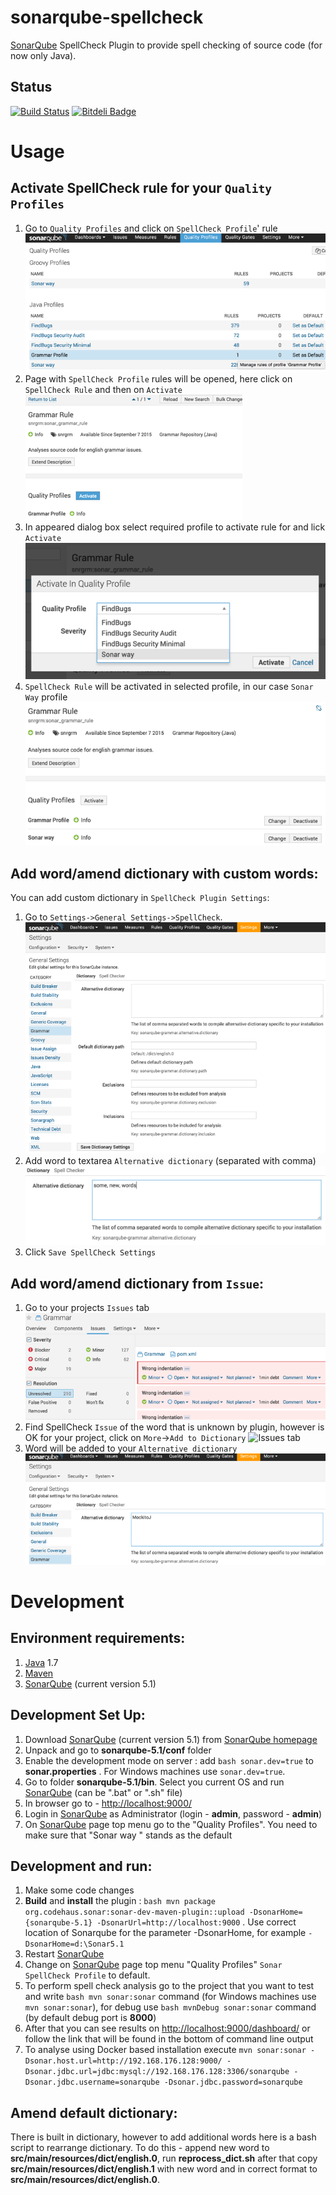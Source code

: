 sonarqube-spellcheck
=============

[SonarQube](http://www.sonarqube.org/) SpellCheck Plugin to provide spell checking of source code (for now only Java). 

Status
------

[![Build Status](https://travis-ci.org/webdizz/sonarqube-spellcheck.png?branch=master)](https://travis-ci.org/webdizz/sonarqube-spellcheck)
[![Bitdeli Badge](https://d2weczhvl823v0.cloudfront.net/webdizz/sonar-grammar/trend.png)](https://bitdeli.com/free "Bitdeli Badge")

Usage
=====

Activate SpellCheck rule for your ```Quality Profiles```
--------------------------------

1. Go to ```Quality Profiles``` and click on ```SpellCheck Profile```' rule 
    ![SpellCheck Profile](images/activate_rule_1.png)
2. Page with ```SpellCheck Profile``` rules will be opened, here click on ```SpellCheck Rule``` and then on ```Activate```
    ![Select SpellCheck Rule](images/activate_rule_2.png)
3. In appeared dialog box select required profile to activate rule for and lick ```Activate``` 
    ![Activate SpellCheck Rule](images/activate_rule_3.png)
4. ```SpellCheck Rule``` will be activated in selected profile, in our case ```Sonar Way``` profile
    ![Activated SpellCheck Rule in Sonar Way profile](images/activate_rule_4.png)

Add word/amend dictionary with custom words:
--------------------------------
You can add custom dictionary in ```SpellCheck Plugin Settings```:

1. Go to ```Settings->General Settings->SpellCheck```.
    ![SpellCheck settings](images/grammar_add_word_to_alternative_dictionary_1_1.png)
2. Add word to textarea ```Alternative dictionary``` (separated with comma)
    ![SpellCheck settings](images/grammar_add_word_to_alternative_dictionary_1_2.png)
3. Click ```Save SpellCheck Settings```

Add word/amend dictionary from ```Issue```:
--------------------------------

1. Go to your projects ```Issues``` tab
    ![Issues tab](images/grammar_add_word_to_alternative_dictionary_2_1.png)
2. Find SpellCheck ```Issue``` of the word that is unknown by plugin, however is OK for your project, click on ```More```->```Add to Dictionary``` 
    ![Issues tab](images/grammar_add_word_to_alternative_dictionary_2_2.png)
3. Word will be added to your ```Alternative dictionary```
    ![Issues tab](images/grammar_add_word_to_alternative_dictionary_2_3.png)

Development
===========

Environment requirements:
-------------------------
1. [Java](http://www.oracle.com/technetwork/java/javase/downloads/index.html) 1.7
2. [Maven](https://maven.apache.org/)
3. [SonarQube](http://www.sonarqube.org/) (current version 5.1)

Development Set Up:
-------------------
1. Download [SonarQube](http://www.sonarqube.org/) (current version 5.1) from  [SonarQube homepage](http://www.sonarqube.org/downloads/)
2. Unpack and go to **sonarqube-5.1/conf** folder
3. Enable the development mode on server : add ```bash sonar.dev=true``` to **sonar.properties** . For Windows machines use ```sonar.dev=true```.
4. Go to folder **sonarqube-5.1/bin**. Select you current OS and run [SonarQube](http://www.sonarqube.org/) (can be ".bat" or ".sh" file)
5. In browser go to - [http://localhost:9000/](http://localhost:9000/)
6. Login in [SonarQube](http://www.sonarqube.org/) as Administrator (login - **admin**, password - **admin**)
7. On [SonarQube](http://www.sonarqube.org/) page top menu go to the "Quality Profiles". You need to make sure that "Sonar way " stands as the default

Development and run:
-------------------
1. Make some code changes
2. **Build** and **install** the plugin : ```bash mvn package org.codehaus.sonar:sonar-dev-maven-plugin::upload -DsonarHome={sonarqube-5.1} -DsonarUrl=http://localhost:9000``` . Use correct location of Sonarqube for the parameter -DsonarHome, for example ```-DsonarHome=d:\Sonar5.1```
3. Restart [SonarQube](http://www.sonarqube.org/)
4. Change on [SonarQube](http://www.sonarqube.org/) page top menu "Quality Profiles" ```Sonar SpellCheck Profile``` to default. 
5. To perform spell check analysis go to the project that you want to test and write ```bash mvn sonar:sonar``` command (for Windows machines use ```mvn sonar:sonar```), for debug use ```bash mvnDebug sonar:sonar``` command (by default debug port is **8000**)
6. After that you can see results on [http://localhost:9000/dashboard/](http://localhost:9000/dashboard/) or follow the link that will be found in the bottom of command line output
7. To analyse using Docker based installation execute ```mvn sonar:sonar -Dsonar.host.url=http://192.168.176.128:9000/ -Dsonar.jdbc.url=jdbc:mysql://192.168.176.128:3306/sonarqube -Dsonar.jdbc.username=sonarqube -Dsonar.jdbc.password=sonarqube```

Amend default dictionary:
-----------------
There is built in dictionary, however to add additional words here is a bash script to rearrange dictionary.
To do this - append new word to **src/main/resources/dict/english.0**, run **reprocess_dict.sh** after that copy **src/main/resources/dict/english.1** with new word and in correct format to **src/main/resources/dict/english.0**.
